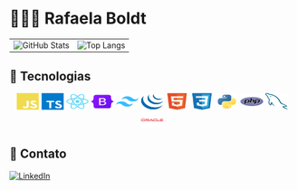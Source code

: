 # 👩🏻‍💻 Rafaela Boldt  

<table>
  <tr>
    <td>
      <img alt="GitHub Stats" height="200" src="https://github-readme-stats.vercel.app/api?username=rafaelaboldt&show_icons=true&theme=dracula&include_all_commits=true&locale=pt-br">
    </td>
    <td>
      <img alt="Top Langs" height="200" src="https://github-readme-stats.vercel.app/api/top-langs/?username=rafaelaboldt&theme=dracula&layout=compact&custom_title=Tecnologias&langs_count=9">
    </td>
  </tr>
</table>

## 🚀 Tecnologias  

<p align="center">
  <img alt="JavaScript" height="30" width="40" src="https://raw.githubusercontent.com/devicons/devicon/master/icons/javascript/javascript-plain.svg">
  <img alt="TypeScript" height="30" width="40" src="https://raw.githubusercontent.com/devicons/devicon/master/icons/typescript/typescript-plain.svg">
  <img alt="React" height="30" width="40" src="https://raw.githubusercontent.com/devicons/devicon/master/icons/react/react-original.svg">
  <img alt="Bootstrap" height="30" width="40" src="https://raw.githubusercontent.com/devicons/devicon/master/icons/bootstrap/bootstrap-original.svg">
  <img alt="TailwindCSS" height="30" width="40" src="https://raw.githubusercontent.com/devicons/devicon/master/icons/tailwindcss/tailwindcss-original.svg">
  <img alt="jQuery" height="30" width="40" src="https://raw.githubusercontent.com/devicons/devicon/master/icons/jquery/jquery-original.svg">
  <img alt="HTML" height="30" width="40" src="https://raw.githubusercontent.com/devicons/devicon/master/icons/html5/html5-original.svg">
  <img alt="CSS" height="30" width="40" src="https://raw.githubusercontent.com/devicons/devicon/master/icons/css3/css3-original.svg">
  <img alt="Python" height="30" width="40" src="https://raw.githubusercontent.com/devicons/devicon/master/icons/python/python-original.svg">
  <img alt="PHP" height="30" width="40" src="https://raw.githubusercontent.com/devicons/devicon/master/icons/php/php-original.svg">
  <img alt="MySQL" height="30" width="40" src="https://raw.githubusercontent.com/devicons/devicon/master/icons/mysql/mysql-original.svg">
  <img alt="Oracle" height="30" width="40" src="https://raw.githubusercontent.com/devicons/devicon/master/icons/oracle/oracle-original.svg">
</p>

## 📌 Contato  
[![LinkedIn](https://img.shields.io/badge/LinkedIn-0077B5?style=for-the-badge&logo=linkedin&logoColor=white)](https://www.linkedin.com/in/rafaela-boldt)
